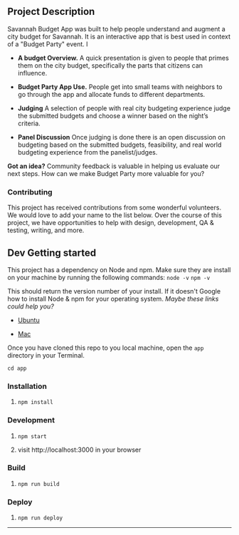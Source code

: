 

## Project Description

Savannah Budget App was built to help people understand and augment a city budget for Savannah. It is an interactive app that is best used in context of a "Budget Party" event. I



- **A budget Overview.** A quick presentation is given to people that primes them on the city budget, specifically the parts that citizens can influence.  

- **Budget Party App Use.** People get into small teams with neighbors to go through the app and allocate funds to different departments. 

- **Judging** A selection of people with real city budgeting experience judge the submitted budgets and choose a winner based on the night’s criteria. 

- **Panel Discussion** Once judging is done there is an open discussion on budgeting based on the submitted budgets, feasibility, and real world budgeting experience from the panelist/judges. 

**Got an idea?** Community feedback is valuable in helping us evaluate our next steps. How can we make Budget Party more valuable for you? 

### Contributing

This project has received contributions from some wonderful volunteers. We would love to add your name to the list below. Over the course of this project, we have opportunities to help with design, development, QA & testing, writing, and more. 

## Dev Getting started

This project has a dependency on Node and npm. Make sure they are install on your machine by running the following commands:
`node -v`
`npm -v`

This should return the version number of your install.
If it doesn't Google how to install Node & npm for your operating system.
_Maybe these links could help you?_

- [Ubuntu](https://www.digitalocean.com/community/tutorials/how-to-install-node-js-on-ubuntu-16-04)

- [Mac](https://nodesource.com/blog/installing-nodejs-tutorial-mac-os-x/)

Once you have cloned this repo to you local machine, open the `app` directory in your Terminal.

`cd app`

### Installation

1. `npm install`

### Development

1. `npm start`

2. visit http://localhost:3000 in your browser

### Build

1. `npm run build`

### Deploy

1. `npm run deploy`

---
